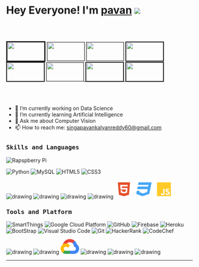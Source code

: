 
# Hey Everyone! I'm [pavan](https://github.com/PAVAN143258) <img src="https://github.com/himanshusharma89/himanshusharma89/blob/master/Hi.gif" width="25px">
<br><br>
<div style="dispaly=flex">
<a href="https://github.com/PAVAN143258"><img src="https://bingofan.github.io/images/android/android_githublogo.jpeg" width="100" height="50" border="3"></a> 
<a href="https://www.linkedin.com/in/shinga-pavan-kalyan-reddy-8b23621bb/"><img src="https://img.shields.io/badge/Linkedin-0A66C2?style=for-the-badge&logo=Linkedin&logoColor=white" width="100" height=50" border="1"/></a>
<a href="https://www.youtube.com/channel/UC9_upGOOaz1mvRFHO1FXfUg"> <img  src="https://i.pinimg.com/originals/31/62/c0/3162c04a2f82428025763bcbc285e2e8.jpg" width="100" height="50" border="1"></a>
<a href=" https://www.instagram.com/invites/contact/?i=1j97lf7qjhq0r&utm_content=5gtk3af"><img src="https://th.bing.com/th/id/OIP.7XzhxFPVQk5kpykv6NQuLgHaDq?pid=ImgDet&rs=1" width="100" height="50" border="2"></a>
<a href="https://twitter.com/ReddyShinga"><img src="https://bolstablog.files.wordpress.com/2013/09/twitter-logo.png?w=2100" width="100" height="50" border="2"></a>
<a href="https://leetcode.com/Pavan143258/"> <img src="https://th.bing.com/th/id/OIP.5sfi252DgFWnuwUNHhwlXwAAAA?w=130&h=150&c=7&r=0&o=5&dpr=1.25&pid=1.7" width="100" height="50" border="1"</a> <a href="https://www.hackerearth.com/@shingapavan"><img src="https://www.tosscall.com/post/765be46eea4e4fe23487b87ab0ef6b8d07.jpg" border="2" width="100" height="50"> </a>
<a href="https://www.hackerrank.com/19121a03d2"><img src="https://th.bing.com/th/id/OIP.Rjpw8N3aCUN2D1HGalXM7QHaEO?pid=ImgDet&rs=1" width="100" height="50" border="2"></a>
        
 </div>                    

<br><br>
  
-  🔭 I’m currently working on Data Science 
-  🌱 I’m currently learning Artificial Intelligence
-  💬 Ask me about Computer Vision
-  📫 How to reach me: singapavankalyanreddy60@gmail.com
  
  
##
<h3><b><samp>Skills and Languages</samp></b></h3>

![Rapspberry Pi](https://img.shields.io/badge/Raspberry_pi-C51A4A?style=flat-square&logo=raspberry-pi&logoColor=white)

![Python](https://img.shields.io/badge/Python-3776AB?style=flat-square&logo=Python&logoColor=white)
![MySQL](https://img.shields.io/badge/MySQL-4479A1?style=flat-square&logo=MySQL&logoColor=white)
![HTML5](https://img.shields.io/badge/HTML5-E34F26?style=flat-square&logo=HTML5&logoColor=white)
![CSS3](https://img.shields.io/badge/CSS3-1572B6?style=flat-square&logo=CSS3&logoColor=white)


<span>
<img src="https://github.com/amandewatnitrr/amandewatnitrr/blob/main/imgs/c.svg" alt="drawing" width="50"/>
<img src="https://github.com/amandewatnitrr/amandewatnitrr/blob/main/imgs/raspberry-pi.svg" alt="drawing" width="50"/>
<img src="https://github.com/amandewatnitrr/amandewatnitrr/blob/main/imgs/python-5.svg" alt="drawing" width="50"/>
<img src="https://github.com/amandewatnitrr/amandewatnitrr/blob/main/imgs/mysql-6.svg" alt="drawing" width="50"/>
<img src="https://github.com/amandewatnitrr/amandewatnitrr/blob/main/imgs/html.svg" alt="drawing" width="50"/>
<img src="https://github.com/amandewatnitrr/amandewatnitrr/blob/main/imgs/css.svg" alt="drawing" width="50"/>
<img src="https://github.com/amandewatnitrr/amandewatnitrr/blob/main/imgs/javascript.svg" alt="drawing" width="50"/>

  </span>

<h3><b><samp>Tools and Platform</samp></b></h3>

![SmartThings](https://img.shields.io/badge/SmartThings-777BB4?style=flat-square&logo=SmartThings&logoColor=white)
![Google Cloud Platform](https://img.shields.io/badge/Google_Cloud-4285F4?style=flat-square&logo=google-cloud&logoColor=white)
![GitHub](https://img.shields.io/badge/GitHub-181717?style=flat-square&logo=github)
![Firebase](https://img.shields.io/badge/Firebase-ffcb2c?style=flat-square&logo=Firebase&logoColor=DD1100)
![Heroku](https://img.shields.io/badge/Heroku-430098?style=flat-square&logo=Heroku&logoColor=white)
![BootStrap](https://img.shields.io/badge/Bootstrap-7952B3?style=flat-square&logo=bootstrap&logoColor=white)
![Visual Studio Code](https://img.shields.io/badge/Visual_Studio_Code-007ACC?style=flat-square&logo=Visual-Studio-Code&logoColor=white)
![Git](https://img.shields.io/badge/Git-F05032?style=flat-square&logo=Git&logoColor=white)
![HackerRank](https://img.shields.io/badge/HackerRank-107C10?style=flat-square&logo=HackerRank&logoColor=black)
![CodeChef](https://img.shields.io/badge/CodeChef-5B4638?style=flat-square&logo=CodeChef&logoColor=white)
  
<span>
<img src="https://github.com/amandewatnitrr/amandewatnitrr/blob/main/imgs/bootstrap-5-1.svg" alt="drawing" width="50"/>
<img src="https://github.com/amandewatnitrr/amandewatnitrr/blob/main/imgs/git-icon.svg" alt="drawing" width="40"/>
<img src="https://github.com/amandewatnitrr/amandewatnitrr/blob/main/imgs/google-cloud-1.svg" alt="drawing" width="50"/>
<img src="https://github.com/amandewatnitrr/amandewatnitrr/blob/main/imgs/hackerrank.svg" alt="drawing" width="50"/>
<img src="https://github.com/amandewatnitrr/amandewatnitrr/blob/main/imgs/visual-studio-code.svg" alt="drawing" width="40"/>
<img src="https://github.com/amandewatnitrr/amandewatnitrr/blob/main/imgs/heroku-4.svg" alt="drawing" width="40"/>
</span>
<hr> 
<!---
PAVAN143258/PAVAN143258 is a ✨ special ✨ repository because its `README.md` (this file) appears on your GitHub profile.
You can click the Preview link to take a look at your changes.
--->
  
